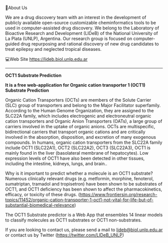 📌About Us

We are a drug discovery team with an interest in the development of publicly available open-source customizable cheminformatics tools
to be used in computer-assisted drug discovery. We belong to the Laboratory of Bioactive Research and Development (LIDeB) of the
National University of La Plata (UNLP), Argentina. Our research group is focused on computer-guided drug repurposing and rational discovery
of new drug candidates to treat epilepsy and neglected tropical diseases.

💻Web Site https://lideb.biol.unlp.edu.ar



-------------------------------------------------------------------------------------------------

**OCT1 Substrate Prediction**

**It is a free web-application for Organic cation transporter 1 (OCT1) Substrate Prediction**

Organic Cation Transporters (OCTs) are members of the Solute Carrier (SLC) group of transporters and belong to the Major Facilitator superfamily.
According to the Human Genome Organization, they are assigned to the SLC22A family, which includes electrogenic and electroneutral organic cation transporters and Organic Anion Transporters (OATs),
a large group of carriers involved in the uptake of organic anions. 
OCTs are multispecific, bidirectional carriers that transport organic cations and are critically involved in the absorption, disposition, and excretion of many exogenous compounds.
In humans, organic cation transporters from the SLC22A family include OCT1 (SLC22A1), OCT2 (SLC22A2), OCT3 (SLC22A3), OCT1 is mainly found in the liver (basolateral membrane of hepatocytes).
Low expression levels of OCT1 have also been detected in other tissues, including the intestine, kidneys, lungs, and brain..

Why is it important to predict whether a molecule is an OCT1 substrate? 
Numerous clinically relevant drugs (e.g. metformin, morphine, fenoterol, sumatriptan, tramadol and tropisetron) have been shown to be substrates of OCT1, 
and OCT1 deficiency has been shown to affect the pharmacokinetics, efficacy, or toxicity of these drugs.
(https://www.frontiersin.org/research-topics/11452/organic-cation-transporter-1-oct1-not-vital-for-life-but-of-substantial-biomedical-relevance)

The OCT1 Substrate predictor is a Web App that ensembles 14 linear models to classify molecules as OCT1 substrates or OCT1 non-substrates. 


If you are looking to contact us, please send a mail to lideb@biol.unlp.edu.ar or contact us by Twitter (https://twitter.com/LIDeB_UNLP)
